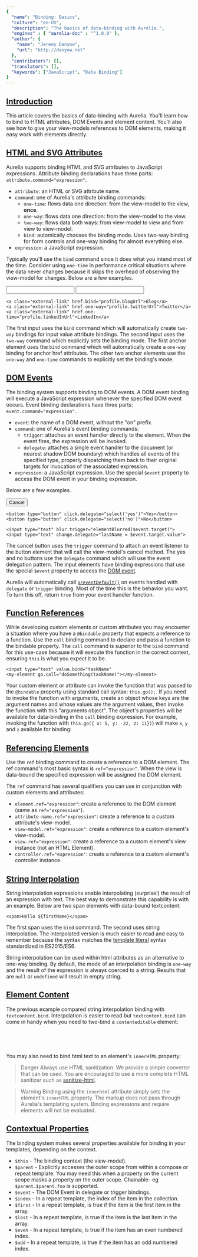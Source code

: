 ```yaml
---
{
  "name": "Binding: Basics",
  "culture": "en-US",
  "description": "The basics of data-binding with Aurelia.",
  "engines" : { "aurelia-doc" : "^1.0.0" },
  "author": {
    "name": "Jeremy Danyow",
  	"url": "http://danyow.net"
  },
  "contributors": [],
  "translators": [],
  "keywords": ["JavaScript", "Data Binding"]
}
---
```


## [Introduction](aurelia-doc://section/1/version/1.0.0)

This article covers the basics of data-binding with Aurelia. You'll learn how to bind to HTML attributes, DOM Events and element content. You'll also see how to give your view-models references to DOM elements, making it easy work with elements directly.

## [HTML and SVG Attributes](aurelia-doc://section/2/version/1.0.0)

Aurelia supports binding HTML and SVG attributes to JavaScript expressions. Attribute binding declarations have three parts: `attribute.command="expression"`.

* `attribute`:  an HTML or SVG attribute name.
* `command`: one of Aurelia's attribute binding commands:
  * `one-time`: flows data one direction: from the view-model to the view, **once**.
  * `one-way`: flows data one direction: from the view-model to the view.
  * `two-way`: flows data both ways: from view-model to view and from view to view-model.
  * `bind`: automically chooses the binding mode. Uses two-way binding for form controls and one-way binding for almost everything else.
* `expression`: a JavaScript expression.

Typically you'll use the `bind` command since it does what you intend most of the time.  Consider using `one-time` in performance critical situations where the data never changes because it skips the overhead of observing the view-model for changes. Below are a few examples.

<code-listing heading="HTML Attribute Binding Examples">
  <source-code lang="HTML">
    <input type="text" value.bind="firstName">
    <input type="text" value.two-way="lastName">

    <a class="external-link" href.bind="profile.blogUrl">Blog</a>
    <a class="external-link" href.one-way="profile.twitterUrl">Twitter</a>
    <a class="external-link" href.one-time="profile.linkedInUrl">LinkedIn</a>
  </source-code>
</code-listing>

The first input uses the `bind` command which will automatically create `two-way` bindings for input value attribute bindings.  The second input uses the `two-way` command which explicitly sets the binding mode. The first anchor element uses the `bind` command which will automatically create a `one-way` binding for anchor href attributes. The other two anchor elements use the `one-way` and `one-time` commands to explicitly set the binding's mode.

## [DOM Events](aurelia-doc://section/3/version/1.0.0)

The binding system supports binding to DOM events.  A DOM event binding will execute a JavaScript expression whenever the specified DOM event occurs. Event binding declarations have three parts: `event.command="expression"`.

* `event`:  the name of a DOM event, without the "on" prefix.
* `command`: one of Aurelia's event binding commands:
  * `trigger`: attaches an event handler directly to the element. When the event fires, the expression will be invoked.  
  * `delegate`: attaches a single event handler to the document (or nearest shadow DOM boundary) which handles all events of the specified type, properly dispatching them back to their original targets for invocation of the associated expression.
* `expression`: a JavaScript expression. Use the special `$event` property to access the DOM event in your binding expression.

Below are a few examples.

<code-listing heading="DOM Event Binding Examples">
  <source-code lang="HTML">    
    <button type="button" click.trigger="cancel()">Cancel</button>

    <button type="button" click.delegate="select('yes')">Yes</button>
    <button type="button" click.delegate="select('no')">No</button>

    <input type="text" blur.trigger="elementBlurred($event.target)">    
    <input type="text" change.delegate="lastName = $event.target.value">
  </source-code>
</code-listing>

The cancel button uses the `trigger` command to attach an event listener to the button element that will call the view-model's cancel method.  The yes and no buttons use the `delegate` command which will use the event delegation pattern.  The input elements have binding expressions that use the special `$event` property to access the [DOM event](https://developer.mozilla.org/en-US/docs/Web/API/Event).

Aurelia will automatically call [`preventDefault()`](https://developer.mozilla.org/en-US/docs/Web/API/Event/preventDefault) on events handled with `delegate` or `trigger` binding. Most of the time this is the behavior you want. To turn this off, return `true` from your event handler function.

## [Function References](aurelia-doc://section/4/version/1.0.0)

While developing custom elements or custom attributes you may encounter a situation where you have a `@bindable` property that expects a reference to a function. Use the `call` binding command to declare and pass a function to the bindable property. The `call` command is superior to the `bind` command for this use-case because it will execute the function in the correct context, ensuring `this` is what you expect it to be.

<code-listing heading="Simple call binding">
  <source-code lang="HTML">
    <my-element go.call="doSomething()"></my-element>

    <input type="text" value.bind="taskName"
    <my-element go.call="doSomething(taskName)"></my-element>
  </source-code>
</code-listing>

Your custom element or attribute can invoke the function that was passed to the `@bindable` property using standard call syntax: `this.go();`. If you need to invoke the function with arguments, create an object whose keys are the argument names and whose values are the argument values, then invoke the function with this "arguments object". The object's properties will be available for data-binding in the `call` binding expression.  For example, invoking the function with `this.go({ x: 5, y: -22, z: 11})`) will make `x`, `y` and `z` available for binding:

<code-listing heading="Accessing the call argument properties">
  <source-code lang="HTML">
    <my-element execute.call="doSomething(x, y)"></my-element>
  </source-code>
</code-listing>

## [Referencing Elements](aurelia-doc://section/5/version/1.0.0)

Use the `ref` binding command to create a reference to a DOM element. The ref command's most basic syntax is `ref="expression"`. When the view is data-bound the specified expression will be assigned the DOM element.

<code-listing heading="Simple ref example">
  <source-code lang="HTML">
    <template>
      <input type="text" ref="nameInput"> ${nameInput.value}
    </template>
  </source-code>
</code-listing>

The `ref` command has several qualifiers you can use in conjunction with custom elements and attributes:

* `element.ref="expression"`: create a reference to the DOM element (same as `ref="expression"`).
* `attribute-name.ref="expression"`: create a reference to a custom attribute's view-model.
* `view-model.ref="expression"`: create a reference to a custom element's view-model.
* `view.ref="expression"`: create a reference to a custom element's view instance (not an HTML Element).
* `controller.ref="expression"`: create a reference to a custom element's controller instance.

## [String Interpolation](aurelia-doc://section/6/version/1.0.0)

String interpolation expressions enable interpolating (surprise!) the result of an expression with text.  The best way to demonstrate this capability is with an example. Below are two span elements with data-bound textcontent:

<code-listing heading="String interpolation example">
  <source-code lang="HTML">
    <span textcontent.bind="'Hello' + firstName"></span>

    <span>Hello ${firstName}</span>
  </source-code>
</code-listing>

The first span uses the `bind` command. The second uses string interpolation.  The interpolated version is much easier to read and easy to remember because the syntax matches the [template literal](https://developer.mozilla.org/en-US/docs/Web/JavaScript/Reference/Template_literals) syntax standardized in ES2015/ES6.

String interpolation can be used within html attributes as an alternative to one-way binding. By default, the mode of an interpolation binding is `one-way` and the result of the expression is always coerced to a string. Results that are `null` or `undefined` will result in empty string.

## [Element Content](aurelia-doc://section/7/version/1.0.0)

The previous example compared string interpolation binding with `textcontent.bind`. Interpolation is easier to read but `textcontent.bind` can come in handy when you need to two-bind a `contenteditable` element:

<code-listing heading="textContent example">
  <source-code lang="HTML">
    <div contenteditable textcontent.bind="firstName"></div>
    <div contenteditable textcontent.bind="lastName"></div>
  </source-code>
</code-listing>

You may also need to bind html text to an element's `innerHTML` property:

<code-listing heading="Binding innerHTML">
  <source-code lang="HTML">
    <template>
      <div innerhtml.bind="htmlProperty | sanitizeHTML"></div>
      <div innerhtml="${htmlProperty | sanitizeHTML}"></div>
    </template>
  </source-code>
</code-listing>

> Danger
> Always use HTML sanitization. We provide a simple converter that can be used. You are encouraged to use a more complete HTML sanitizer such as [sanitize-html](https://www.npmjs.com/package/sanitize-html).

> Warning
> Binding using the `innerhtml` attribute simply sets the element's `innerHTML` property.  The markup does not pass through Aurelia's templating system.  Binding expressions and require elements will not be evaluated.

## [Contextual Properties](aurelia-doc://section/8/version/1.0.0)

The binding system makes several properties available for binding in your templates, depending on the context.

* `$this` - The binding context (the view-model).
* `$parent` - Explicitly accesses the outer scope from within a compose or repeat template. You may need this when a property on the current scope masks a property on the outer scope. Chainable- eg `$parent.$parent.foo` is supported.
* `$event` - The DOM Event in delegate or trigger bindings.
* `$index` - In a repeat template, the index of the item in the collection.
* `$first` - In a repeat template, is true if the item is the first item in the array.
* `$last` - In a repeat template, is true if the item is the last item in the array.
* `$even` - In a repeat template, is true if the item has an even numbered index.
* `$odd` - In a repeat template, is true if the item has an odd numbered index.

